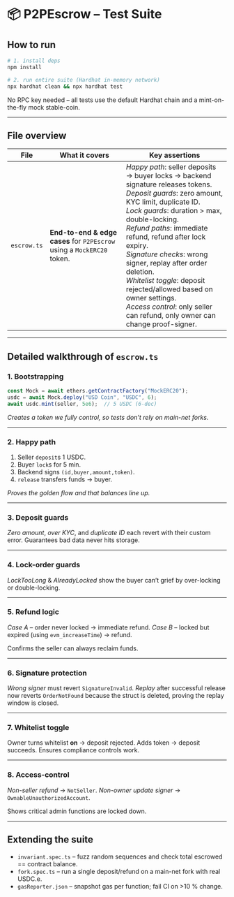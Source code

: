 # 📦 P2PEscrow – Test Suite

## How to run

```bash
# 1. install deps
npm install

# 2. run entire suite (Hardhat in-memory network)
npx hardhat clean && npx hardhat test
````

No RPC key needed – all tests use the default Hardhat chain and a
mint-on-the-fly mock stable-coin.

---

## File overview

| File        | What it covers                                                         | Key assertions                                                                                                                                                                                                                                                                                                                                                                                                                                                                           |
| ----------- | ---------------------------------------------------------------------- | ---------------------------------------------------------------------------------------------------------------------------------------------------------------------------------------------------------------------------------------------------------------------------------------------------------------------------------------------------------------------------------------------------------------------------------------------------------------------------------------- |
| `escrow.ts` | **End-to-end & edge cases** for `P2PEscrow` using a `MockERC20` token. | *Happy path*: seller deposits → buyer locks → backend signature releases tokens.<br>*Deposit guards*: zero amount, KYC limit, duplicate ID.<br>*Lock guards*: duration > max, double-locking.<br>*Refund paths*: immediate refund, refund after lock expiry.<br>*Signature checks*: wrong signer, replay after order deletion.<br>*Whitelist toggle*: deposit rejected/allowed based on owner settings.<br>*Access control*: only seller can refund, only owner can change proof-signer. |

---

## Detailed walkthrough of `escrow.ts`

### 1. **Bootstrapping**

```typescript
const Mock = await ethers.getContractFactory("MockERC20");
usdc = await Mock.deploy("USD Coin", "USDC", 6);
await usdc.mint(seller, 5e6);  // 5 USDC (6-dec)
```

*Creates a token we fully control, so tests don’t rely on main-net forks.*

---

### 2. **Happy path**

1. Seller `deposit`s 1 USDC.
2. Buyer `lock`s for 5 min.
3. Backend signs `(id,buyer,amount,token)`.
4. `release` transfers funds → buyer.

*Proves the golden flow and that balances line up.*

---

### 3. **Deposit guards**

*Zero amount*, *over KYC*, and *duplicate ID* each revert with their custom error.
Guarantees bad data never hits storage.

---

### 4. **Lock-order guards**

*LockTooLong* & *AlreadyLocked* show the buyer can’t grief by over-locking
or double-locking.

---

### 5. **Refund logic**

*Case A* – order never locked → immediate refund.
*Case B* – locked but expired (using `evm_increaseTime`) → refund.

Confirms the seller can always reclaim funds.

---

### 6. **Signature protection**

*Wrong signer* must revert `SignatureInvalid`.
*Replay* after successful release now reverts `OrderNotFound`
because the struct is deleted, proving the replay window is closed.

---

### 7. **Whitelist toggle**

Owner turns whitelist **on** → deposit rejected.
Adds token → deposit succeeds.
Ensures compliance controls work.

---

### 8. **Access-control**

*Non-seller refund* → `NotSeller`.
*Non-owner update signer* → `OwnableUnauthorizedAccount`.

Shows critical admin functions are locked down.

---

## Extending the suite

* `invariant.spec.ts` – fuzz random sequences and check total escrowed == contract balance.
* `fork.spec.ts` – run a single deposit/refund on a main-net fork with real USDC.e.
* `gasReporter.json` – snapshot gas per function; fail CI on >10 % change.
